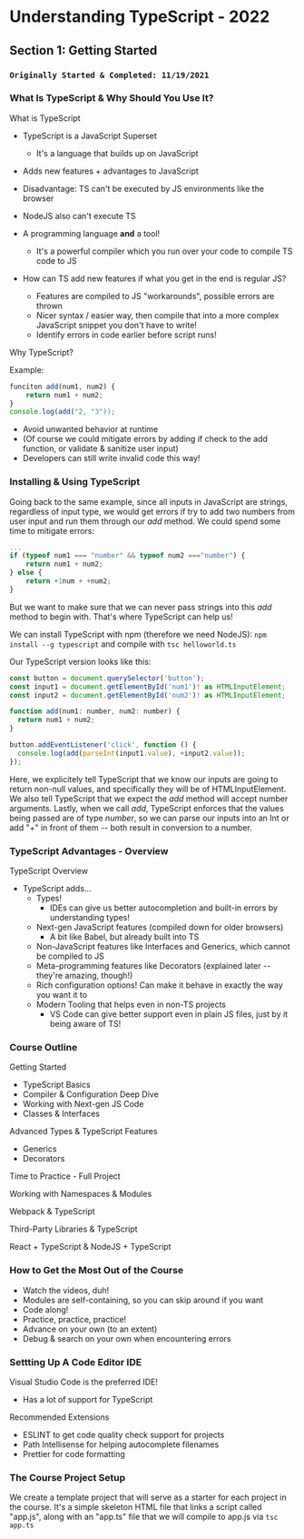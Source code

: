 # Understanding TypeScript - 2022

## Section 1: Getting Started

### `Originally Started & Completed: 11/19/2021`

### What Is TypeScript & Why Should You Use It?

What is TypeScript

- TypeScript is a JavaScript Superset
  - It's a language that builds up on JavaScript
- Adds new features + advantages to JavaScript
- Disadvantage: TS can't be executed by JS environments like the browser
- NodeJS also can't execute TS
- A programming language **and** a tool!

  - It's a powerful compiler which you run over your code to compile TS code to JS

- How can TS add new features if what you get in the end is regular JS?
  - Features are compiled to JS "workarounds", possible errors are thrown
  - Nicer syntax / easier way, then compile that into a more complex JavaScript snippet you don't have to write!
  - Identify errors in code earlier before script runs!

Why TypeScript?

Example:

```js
funciton add(num1, num2) {
    return num1 + num2;
}
console.log(add("2, "3"));
```

- Avoid unwanted behavior at runtime
- (Of course we could mitigate errors by adding if check to the add function, or validate & sanitize user input)
- Developers can still write invalid code this way!

### Installing & Using TypeScript

Going back to the same example, since all inputs in JavaScript are strings, regardless of input type, we would get errors if try to add two numbers from user input and run them through our _add_ method. We could spend some time to mitigate errors:

```js
...
if (typeof num1 === "number" && typeof num2 ==="number") {
    return num1 + num2;
} else {
    return +1num + +num2;
}
```

But we want to make sure that we can never pass strings into this _add_ method to begin with. That's where TypeScript can help us!

We can install TypeScript with npm (therefore we need NodeJS):
`npm install --g typescript` and compile with `tsc helloworld.ts`

Our TypeScript version looks like this:

```js
const button = document.querySelector('button');
const input1 = document.getElementById('num1')! as HTMLInputElement;
const input2 = document.getElementById('num2')! as HTMLInputElement;

function add(num1: number, num2: number) {
  return num1 + num2;
}

button.addEventListener('click', function () {
  console.log(add(parseInt(input1.value), +input2.value));
});
```

Here, we explicitely tell TypeScript that we know our inputs are going to return non-null values, and specifically they will be of HTMLInputElement.
We also tell TypeScript that we expect the _add_ method will accept number arguments. Lastly, when we call _add_, TypeScript enforces that the values being passed are of type _number_, so we can parse our inputs into an Int or add "+" in front of them -- both result in conversion to a number.

### TypeScript Advantages - Overview

TypeScript Overview

- TypeScript adds...
  - Types!
    - IDEs can give us better autocompletion and built-in errors by understanding types!
  - Next-gen JavaScript features (compiled down for older browsers)
    - A bit like Babel, but already built into TS
  - Non-JavaScript features like Interfaces and Generics, which cannot be compiled to JS
  - Meta-programming features like Decorators (explained later -- they're amazing, though!)
  - Rich configuration options! Can make it behave in exactly the way you want it to
  - Modern Tooling that helps even in non-TS projects
    - VS Code can give better support even in plain JS files, just by it being aware of TS!

### Course Outline

Getting Started

- TypeScript Basics
- Compiler & Configuration Deep Dive
- Working with Next-gen JS Code
- Classes & Interfaces

Advanced Types & TypeScript Features

- Generics
- Decorators

Time to Practice - Full Project

Working with Namespaces & Modules

Webpack & TypeScript

Third-Party Libraries & TypeScript

React + TypeScript & NodeJS + TypeScript

### How to Get the Most Out of the Course

- Watch the videos, duh!
- Modules are self-containing, so you can skip around if you want
- Code along!
- Practice, practice, practice!
- Advance on your own (to an extent)
- Debug & search on your own when encountering errors

### Settting Up A Code Editor IDE

Visual Studio Code is the preferred IDE!

- Has a lot of support for TypeScript

Recommended Extensions

- ESLINT to get code quality check support for projects
- Path Intellisense for helping autocomplete filenames
- Prettier for code formatting

### The Course Project Setup

We create a template project that will serve as a starter for each project in the course. It's a simple skeleton HTML file that links a script called "app.js", along with an "app.ts" file that we will compile to app.js via `tsc app.ts`
